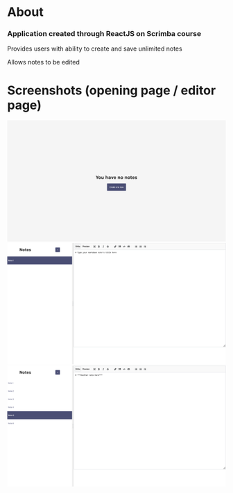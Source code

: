 # About
<h3>Application created through ReactJS on Scrimba course</h3>
<p> Provides users with ability to create and save unlimited notes</p>
<p> Allows notes to be edited</p>


# Screenshots (opening page / editor page)
<img src="screenshot.png" />
<img src="screenshot1.png" />
<img src="screenshot2.png" />
